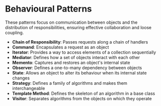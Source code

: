 # Behavioural Patterns

These patterns focus on communication between objects and the distribution of responsibilities, ensuring effective collaboration and loose coupling.

- **Chain of Responsibility**: Passes requests along a chain of handlers
- **Command**: Encapsulates a request as an object
- **Iterator**: Provides a way to access elements of a collection sequentially
- **Mediator**: Defines how a set of objects interact with each other
- **Memento**: Captures and restores an object's internal state
- **Observer**: Defines a one-to-many dependency between objects
- **State**: Allows an object to alter its behaviour when its internal state changes
- **Strategy**: Defines a family of algorithms and makes them interchangeable
- **Template Method**: Defines the skeleton of an algorithm in a base class
- **Visitor**: Separates algorithms from the objects on which they operate
